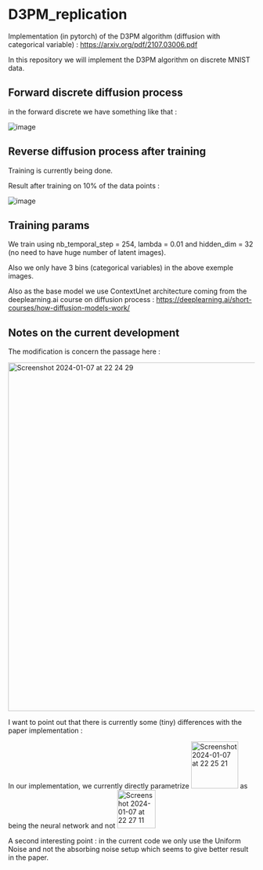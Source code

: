 # D3PM_replication

Implementation (in pytorch) of the D3PM algorithm (diffusion with categorical variable) : https://arxiv.org/pdf/2107.03006.pdf

In this repository we will implement the D3PM algorithm on discrete MNIST data. 

## Forward discrete diffusion process 

in the forward discrete we have something like that :

![image](https://github.com/Forbu/D3PM_replication/assets/11457947/c932140e-25a9-4eca-a900-cca43e915aa0)


## Reverse diffusion process after training

Training is currently being done.

Result after training on 10% of the data points :

![image](https://github.com/Forbu/D3PM_replication/assets/11457947/abd70b55-6830-47f3-9f76-28403e002af6)

## Training params

We train using nb_temporal_step = 254, lambda = 0.01 and hidden_dim = 32 (no need to have huge number of latent images).

Also we only have 3 bins (categorical variables) in the above exemple images.

Also as the base model we use ContextUnet architecture coming from the deeplearning.ai course on diffusion process : https://deeplearning.ai/short-courses/how-diffusion-models-work/ 

## Notes on the current development

The modification is concern the passage here :

<img width="711" alt="Screenshot 2024-01-07 at 22 24 29" src="https://github.com/Forbu/D3PM_replication/assets/11457947/ae40c3a5-39d3-4da0-9284-dd6a29b93478">

I want to point out that there is currently some (tiny) differences with the paper implementation : 

In our implementation, we currently directly parametrize <img width="96" alt="Screenshot 2024-01-07 at 22 25 21" src="https://github.com/Forbu/D3PM_replication/assets/11457947/069f0427-78e9-46c2-b830-8e324246586a"> as being the neural network and not <img width="78" alt="Screenshot 2024-01-07 at 22 27 11" src="https://github.com/Forbu/D3PM_replication/assets/11457947/472d17fa-acc3-4531-aedd-215f396864e5">


A second interesting point : in the current code we only use the Uniform Noise and not the absorbing noise setup which seems to give better result in the paper.




